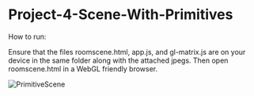 # Project-4-Scene-With-Primitives

How to run:

Ensure that the files roomscene.html, app.js, and gl-matrix.js are on your device in the same folder along with the attached jpegs. Then open roomscene.html in a WebGL friendly browser.

![PrimitiveScene](https://user-images.githubusercontent.com/85852238/179364049-9516dcaf-48e2-40a7-ac55-2597f82c469a.jpg)

